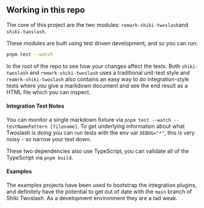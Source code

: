 ## Working in this repo

The core of this project are the two modules: `remark-shiki-twoslash`and `shiki-twoslash`.

These modules are built using test driven development, and so you can run:

```sh
pnpm test --watch
```

In the root of the repo to see how your changes affect the tests. Both `shiki-twoslash` and `remark-shiki-twoslash` uses a traditional unit-test style and `reamrk-shiki-twoslash` also contains an easy way to do integration-style tests where you give a markdown document and see the end result as a HTML file which you can inspect. 

#### Integration Test Notes

You can monitor a single markdown fixture via `pnpm test --watch --testNamePattern [filename]`. 
To get underlying information about what Twoslash is doing you can run tests with the env var `DEBUG="*"`, this is very noisy - so narrow your test down.

These two dependencies also use TypeScript, you can validate all of the TypeScript via `pnpm build`. 

#### Examples

The examples projects have been used to bootstrap the integration plugins, and definitely have the potential to get out of date with the `main` branch of Shiki Twoslash. As a development environment they are a tad weak.